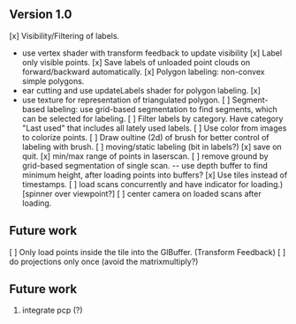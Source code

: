 ## Version 1.0 ##

[x] Visibility/Filtering of labels.
  - use vertex shader with transform feedback to update visibility
[x] Label only visible points.
[x] Save labels of unloaded point clouds on forward/backward automatically.
[x] Polygon labeling: non-convex simple polygons.
  - ear cutting and use updateLabels shader for polygon labeling. [x]
  - use texture for representation of triangulated polygon.
[ ] Segment-based labeling: use grid-based segmentation to find segments, which can be selected for labeling.
[ ] Filter labels by category. Have category "Last used" that includes all lately used labels.
[ ] Use color from images to colorize points.
[ ] Draw oultine (2d) of brush for better control of labeling with brush.
[ ] moving/static labeling (bit in labels?)
[x] save on quit.
[x] min/max range of points in laserscan.
[ ] remove ground by grid-based  segmentation of single scan.
  -- use depth buffer to find minimum height, after loading points into buffers?
[x] Use tiles instead of timestamps.
[ ] load scans concurrently and have indicator for loading.) [spinner over viewpoint?]
[ ] center camera on loaded scans after loading.


## Future work

[ ] Only load points inside the tile into the GlBuffer. (Transform Feedback)
[ ] do projections only once (avoid the matrixmultiply?)


## Future work
1. integrate pcp (?)